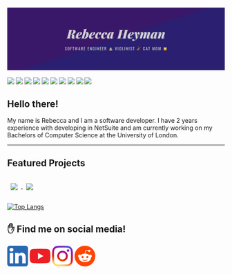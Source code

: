 [![Rebecca's GitHub Banner](./assets/rebeccaBanner.png)]()

![](https://img.shields.io/badge/Code-JavaScript-informational?style=flat&logo=JavaScript&logoColor=white&color=4AB197)
![](https://img.shields.io/badge/Style-CSS-informational?style=flat&logo=css3&logoColor=white&color=4AB197)
![](https://img.shields.io/badge/Markdown-HTML-informational?style=flat&logo=HTML5&logoColor=white&color=4AB197)
![](https://img.shields.io/badge/Code-React-informational?style=flat&logo=react&logoColor=white&color=4AB197)
![](https://img.shields.io/badge/DB-MongoDB-informational?style=flat&logo=MongoDB&logoColor=white&color=4AB197)
![](https://img.shields.io/badge/DB-PostgreSQL-informational?style=flat&logo=PostgreSQL&logoColor=white&color=4AB197)
![](https://img.shields.io/badge/Test-Mocha-informational?style=flat&logo=Mocha&logoColor=white&color=4AB197)
![](https://img.shields.io/badge/Tools-NPM-informational?style=flat&logo=npm&logoColor=white&color=4AB197)
![](https://img.shields.io/badge/Tools-Postman-informational?style=flat&logo=Postman&logoColor=white&color=4AB197)
![](https://img.shields.io/badge/Tools-GitHub-informational?style=flat&logo=GitHub&logoColor=white&color=4AB197)



## Hello there!
My name is Rebecca and I am a software developer. I have 2 years experience with developing in NetSuite and am currently working on my Bachelors of Computer Science at the University of London.


---
## Featured Projects
<a href="https://github.com/kawaiimusician/onlyPets">
  <img align="center" style="margin:1rem 0.5rem" src="https://github-readme-stats.vercel.app/api/pin/?username=kawaiimusician&repo=onlyPets&theme=tokyonight" />
</a>
<a href="https://github.com/kawaiimusician/higher-or-lower">
  <img align="center" style="margin:1rem 0.5rem" src="https://github-readme-stats.vercel.app/api/pin/?username=kawaiimusician&repo=higher-or-lower&theme=tokyonight" />
</a>

[![Top Langs](https://github-readme-stats.vercel.app/api/top-langs/?username=kawaiimusician&theme=tokyonight)](https://github.com/anuraghazra/github-readme-stats)

## ✋ Find me on social media!
[![linkedin](./assets/icons/linkedin.png)](https://www.linkedin.com/in/rebecca-heyman/)
[![youtube](./assets/icons/youtube.png)](https://www.youtube.com/channel/UCtz7ifWRGAjP0fH_WNC2yDg)
[![instagram](./assets/icons/instagram.png)](https://www.instagram.com/kawaiimusician/)
[![reddit](./assets/icons/reddit.png)](https://www.reddit.com/user/Kawaiiprogramming)

